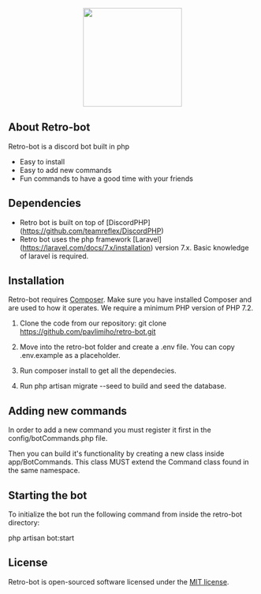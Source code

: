 <p align="center"><img src="https://media.discordapp.net/attachments/376076464279388165/746702732077039626/YouTube_Profile_Picture.png" width="200"></p>

## About Retro-bot

Retro-bot is a discord bot built in php

- Easy to install
- Easy to add new commands
- Fun commands to have a good time with your friends

## Dependencies

- Retro bot is built on top of [DiscordPHP] (https://github.com/teamreflex/DiscordPHP)
- Retro bot uses the php framework [Laravel] (https://laravel.com/docs/7.x/installation) version 7.x. Basic knowledge of laravel is required.

## Installation

Retro-bot requires [Composer](https://getcomposer.org). Make sure you have installed Composer and are used to how it operates. We require a minimum PHP version of PHP 7.2.

1. Clone the code from our repository: git clone https://github.com/pavlimiho/retro-bot.git

2. Move into the retro-bot folder and create a .env file. You can copy .env.example as a placeholder.

3. Run composer install to get all the dependecies.

4. Run php artisan migrate --seed to build and seed the database.

## Adding new commands

In order to add a new command you must register it first in the config/botCommands.php file.

Then you can build it's functionality by creating a new class inside app/BotCommands. This class MUST extend the Command class found in the same namespace.

## Starting the bot

To initialize the bot run the following command from inside the retro-bot directory:

php artisan bot:start

## License

Retro-bot is open-sourced software licensed under the [MIT license](https://opensource.org/licenses/MIT).
